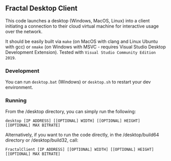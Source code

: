 ## Fractal Desktop Client

This code launches a desktop (Windows, MacOS, Linux) into a client initiating a connection to their cloud virtual machine for interactive usage over the network.

It should be easily built via `make` (on MacOS with clang and Linux Ubuntu with gcc) or `nmake` (on Windows with MSVC - requires Visual Studio Desktop Development Extension). Tested with `Visual Studio Community Edition 2019`.

### Development

You can run `desktop.bat` (Windows) or `desktop.sh` to restart your dev environment.

### Running

From the /desktop directory, you can simply run the following:

```desktop [IP ADDRESS] [[OPTIONAL] WIDTH] [[OPTIONAL] HEIGHT] [[OPTIONAL] MAX BITRATE]```

Alternatively, if you want to run the code directly, in the /desktop/build64 directory or /desktop/build32, call:

```FractalClient [IP ADDRESS] [[OPTIONAL] WIDTH] [[OPTIONAL] HEIGHT] [[OPTIONAL] MAX BITRATE]```
